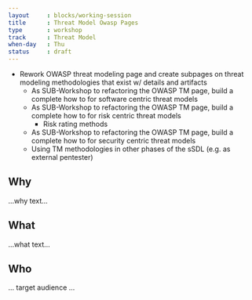```yaml
---
layout     : blocks/working-session
title      : Threat Model Owasp Pages
type       : workshop
track      : Threat Model
when-day   : Thu
status     : draft
---
```


- Rework OWASP threat modeling page and create subpages on threat modeling methodologies that exist w/ details and artifacts
  - As SUB-Workshop to refactoring the OWASP TM page, build a complete how to for software centric threat models
  - As SUB-Workshop to refactoring the OWASP TM page, build a complete how to for risk centric threat models
    - Risk rating methods
  - As SUB-Workshop to refactoring the OWASP TM page, build a complete how to for security centric threat models
  - Using TM methodologies in other phases of the sSDL (e.g. as external pentester)


## Why

...why text...

## What

...what text...

## Who

... target audience ...
